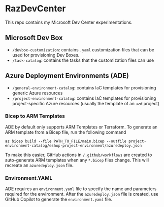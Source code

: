 # RazDevCenter
This repo contains my Microsoft Dev Center experimentations.


## Microsoft Dev Box

- `/devbox-customization`: contains `.yaml` customization files that can be used for provisioning Dev Boxes.
- `/task-catalog`: contains the tasks that the customization files can use  


## Azure Deployment Environments (ADE)

- `/general-environment-catalog`: contains IaC templates for provisioning generic Azure resources
- `/project-environment-calatog`: contains IaC templates for provisioning project-specific Azure resources (usually the template of an `azd` project)

### Bicep to ARM Templates
ADE by default only supports ARM Templates or Terraform. To generate an ARM template from a Bicep file, run the following command

```
az bicep build --file PATH_TO_FILE/main.bicep --outfile project-environment-catalog/eshop-project-environment/azuredeploy.json
```

To make this easier, GitHub actions in `/.github/workflows` are created to auto-generate ARM templates when any `*.bicep` files change.
This will recreate an `azuredeploy.json` file.

### Environment.YAML
ADE requires an `environment.yaml` file to specify the name and parameters required for the environment.
After the `azuredeploy.json` file is created, use GitHub Copilot to generate the `environment.yaml` file.